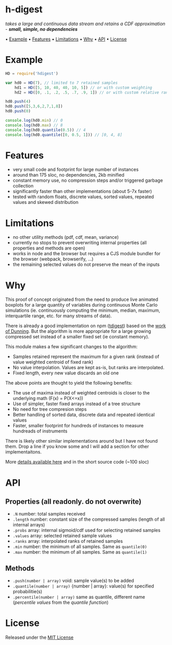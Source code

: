<!-- markdownlint-disable MD004 MD007 MD010 MD041 MD022 MD024 MD032 -->
# h-digest

*takes a large and continuous data stream and retains a CDF approximation* -
***small, simple, no dependencies***

• [Example](#Example) • [Features](#Features) • [Limitations](#Limitations) • [Why](#Why) • [API](#API) • [License](#license)

# Example

```javascript
HD = require('hdigest')

var hd0 = HD(7), // limited to 7 retained samples
    hd1 = HD([5, 10, 40, 40, 10, 5]) // or with custom weighting
    hd2 = HD([0, .1, .2, .5, .7, .9, 1]) // or with custom relative ranks

hd0.push(4)
hd0.push([5,3,6,2,7,1,8])
hd0.push(0)

console.log(hd0.min) // 0
console.log(hd0.max) // 8
console.log(hd0.quantile(0.5)) // 4
console.log(hd0.quantile([0, 0.5, 1])) // [0, 4, 8]
```

# Features

* very small code and footprint for large number of instances
* around than 175 sloc, no dependencies, 2kb minified
* constant memory use, no compression steps and/or triggered garbage collection
* significantly faster than other implementations (about 5-7x faster)
* tested with random floats, discrete values, sorted values, repeated values and skewed distribution

# Limitations

* no other utility methods (pdf, cdf, mean, variance)
* currently no stops to prevent overwriting internal properties (all properties and methods are open)
* works in node and the browser but requires a CJS module bundler for the browser (webpack, browserify, ...)
* the remaining selected values do not preserve the mean of the inputs

# Why

This proof of concept originated from the need to produce live animated boxplots
for a large quantity of variables during continuous Monte Carlo simulations
(ie. continuously computing the minimum, median, maximum, interquartile range, etc. for many streams of data).

There is already a good implementation on npm ([tdigest](https://www.npmjs.com/package/tdigest))
based on the [work of Dunning](https://github.com/tdunning/t-digest).
But the algorithm is more appropriate for a large growing compressed set instead of a smaller fixed set (ie constant memory).

This module makes a few significant changes to the algorithm:
* Samples retained represent the maximum for a given rank (instead of value weighted centroid of fixed rank)
* No value interpolation. Values are kept as-is, but ranks are interpolated.
* Fixed length, every new value discards an old one

The above points are thought to yield the following benefits:
* The use of maxima instead of weighted centroids is closer to the underlying math (F(x) = P(X<=x))
* Use of simpler, faster fixed arrays instead of a tree structure
* No need for tree compresion steps
* Better handling of sorted data, discrete data and repeated identical values
* Faster, smaller footprint for hundreds of instances to measure hundreads of instruments

There is likely other similar implementations around but I have not found them.
Drop a line if you know some and I will add a section for other implementaitons.

More [details available here](technical-notes.md) and in the short source code (~100 sloc)

# API

## Properties (all readonly. do not overwrite)
* `.N` number: total samples received
* `.length` number: constant size of the compressed samples (length of all internal arrays)
* `.probs` array: internal sigmoid/cdf used for selecting retained samples
* `.values` array: selected retained sample values
* `.ranks` array: interpolated ranks of retained samples
* `.min` number: the minimum of all samples. Same as `quantile(0)`
* `.max` number: the minimum of all samples. Same as `quantile(1)`

## Methods
* `.push(number | array)` void: sample value(s) to be added
* `.quantile(number | array)` {number | array}: value(s) for specified probabilitie(s)
* `.percentile(number | array)` same as quantile, different name (*percentile values* from the *quantile function*)

# License

Released under the [MIT License](http://www.opensource.org/licenses/MIT)
